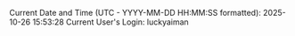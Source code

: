 Current Date and Time (UTC - YYYY-MM-DD HH:MM:SS formatted): 2025-10-26 15:53:28
Current User's Login: luckyaiman
